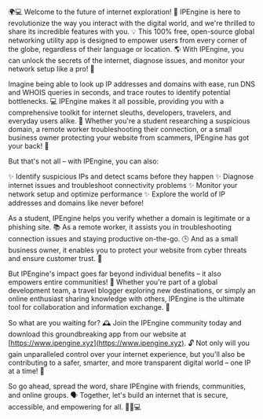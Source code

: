 🌍💻 Welcome to the future of internet exploration! 🚀 IPEngine is here to revolutionize the way you interact with the digital world, and we're thrilled to share its incredible features with you. 💡 This 100% free, open-source global networking utility app is designed to empower users from every corner of the globe, regardless of their language or location. 🌎 With IPEngine, you can unlock the secrets of the internet, diagnose issues, and monitor your network setup like a pro! 🔧

Imagine being able to look up IP addresses and domains with ease, run DNS and WHOIS queries in seconds, and trace routes to identify potential bottlenecks. 💻 IPEngine makes it all possible, providing you with a comprehensive toolkit for internet sleuths, developers, travelers, and everyday users alike. 🎯 Whether you're a student researching a suspicious domain, a remote worker troubleshooting their connection, or a small business owner protecting your website from scammers, IPEngine has got your back! 💪

But that's not all – with IPEngine, you can also:

✨ Identify suspicious IPs and detect scams before they happen
✨ Diagnose internet issues and troubleshoot connectivity problems
✨ Monitor your network setup and optimize performance
✨ Explore the world of IP addresses and domains like never before!

As a student, IPEngine helps you verify whether a domain is legitimate or a phishing site. 📚 As a remote worker, it assists you in troubleshooting connection issues and staying productive on-the-go. 🕒 And as a small business owner, it enables you to protect your website from cyber threats and ensure customer trust. 💼

But IPEngine's impact goes far beyond individual benefits – it also empowers entire communities! 🌈 Whether you're part of a global development team, a travel blogger exploring new destinations, or simply an online enthusiast sharing knowledge with others, IPEngine is the ultimate tool for collaboration and information exchange. 🤝

So what are you waiting for? 🕰️ Join the IPEngine community today and download this groundbreaking app from our website at [https://www.ipengine.xyz](https://www.ipengine.xyz). 🔓 Not only will you gain unparalleled control over your internet experience, but you'll also be contributing to a safer, smarter, and more transparent digital world – one IP at a time! 🌟

So go ahead, spread the word, share IPEngine with friends, communities, and online groups. 🗣️ Together, let's build an internet that is secure, accessible, and empowering for all. 💪🏼💻